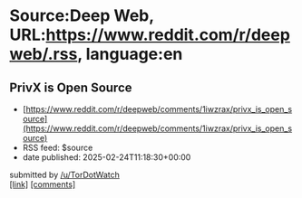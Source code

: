 # Source:Deep Web, URL:https://www.reddit.com/r/deepweb/.rss, language:en

## PrivX is Open Source
 - [https://www.reddit.com/r/deepweb/comments/1iwzrax/privx_is_open_source](https://www.reddit.com/r/deepweb/comments/1iwzrax/privx_is_open_source)
 - RSS feed: $source
 - date published: 2025-02-24T11:18:30+00:00

&#32; submitted by &#32; <a href="https://www.reddit.com/user/TorDotWatch"> /u/TorDotWatch </a> <br/> <span><a href="/r/TorDotWatch/comments/1iwzoyt/privx_is_open_source/">[link]</a></span> &#32; <span><a href="https://www.reddit.com/r/deepweb/comments/1iwzrax/privx_is_open_source/">[comments]</a></span>

